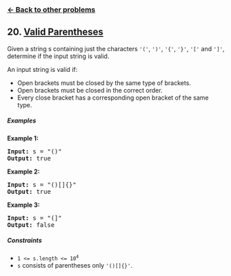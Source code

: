 ### [&#8592; Back to other problems](../../README.md)

## 20. [Valid Parentheses](https://leetcode.com/problems/valid-parentheses/)

Given a string s containing just the characters `'('`, `')'`, `'{'`, `'}'`, `'['` and `']'`,
determine if the
input string is valid.

An input string is valid if:

* Open brackets must be closed by the same type of brackets.
* Open brackets must be closed in the correct order.
* Every close bracket has a corresponding open bracket of the same type.

##### Examples

**Example 1:**

<pre>
<b>Input:</b> s = "()"
<b>Output:</b> true
</pre>

**Example 2:**

<pre>
<b>Input:</b> s = "()[]{}"
<b>Output:</b> true
</pre>

**Example 3:**

<pre>
<b>Input:</b> s = "(]"
<b>Output:</b> false
</pre>

##### Constraints

* <code>1 <= s.length <= 10<sup>4</sup></code>
* `s` consists of parentheses only `'()[]{}'`.
